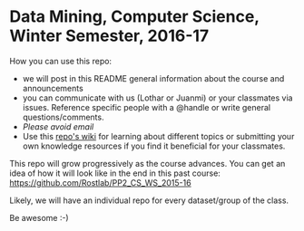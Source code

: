 # Data Mining, Computer Science, Winter Semester, 2016-17

How you can use this repo:

* we will post in this README general information about the course and announcements
* you can communicate with us (Lothar or Juanmi) or your classmates via issues. Reference specific people with a @handle or write general questions/comments.
* _Please avoid email_
* Use this [repo's wiki](https://github.com/Rostlab/DM_CS_WS_2016-17/wiki) for learning about different topics or submitting your own knowledge resources if you find it beneficial for your classmates.

This repo will grow progressively as the course advances. You can get an idea of how it will look like in the end in this past course: https://github.com/Rostlab/PP2_CS_WS_2015-16

Likely, we will have an individual repo for every dataset/group of the class.

Be awesome :-)
